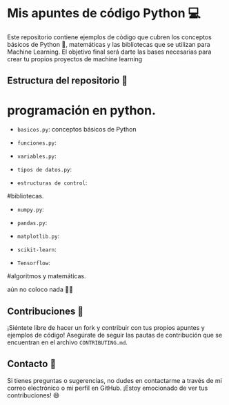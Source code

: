 # Mis apuntes de código Python 💻

Este repositorio contiene ejemplos de código que cubren los conceptos básicos de Python 🐍, matemáticas y las bibliotecas que se utilizan para Machine Learning.
 El objetivo final será darte las bases necesarias para crear tu propios proyectos de machine learning 

## Estructura del repositorio 📂

# programación en python.

- `basicos.py`: conceptos básicos de Python

- `funciones.py`:

- `variables.py`: 

- `tipos de datos.py`:

- `estructuras de control`:


#bibliotecas.

- `numpy.py`:

- `pandas.py`:

- `matplotlib.py`:

- `scikit-learn`:

- `Tensorflow`:

#algoritmos y matemáticas.

aún no coloco nada 🤙😔

## Contribuciones 🤝

¡Siéntete libre de hacer un fork y contribuir con tus propios apuntes y ejemplos de código! Asegúrate de seguir las pautas de contribución que se encuentran en el archivo `CONTRIBUTING.md`.

## Contacto 📩

Si tienes preguntas o sugerencias, no dudes en contactarme a través de mi correo electrónico o mi perfil en GitHub. ¡Estoy emocionado de ver tus contribuciones! 😄
